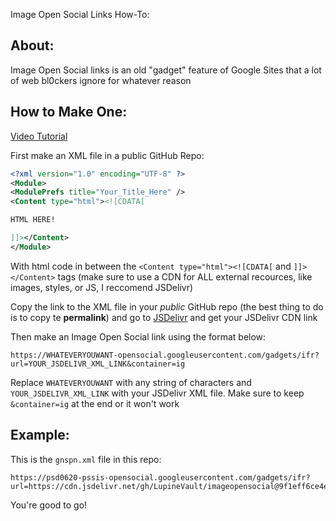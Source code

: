 Image Open Social Links How-To:

## About:
Image Open Social links is an old "gadget" feature of Google Sites that a lot  of web bl0ckers ignore for whatever reason


## How to Make One:

[Video Tutorial](https://youtu.be/52dn2tt5Lhg)

First make an XML file in a public GitHub Repo:
```xml
<?xml version="1.0" encoding="UTF-8" ?>
<Module>
<ModulePrefs title="Your_Title_Here" />
<Content type="html"><![CDATA[

HTML HERE!

]]></Content>
</Module>
```

With html code in between the `<Content type="html"><![CDATA[` and `]]></Content>` tags (make sure to use a CDN for ALL external recources, like images, styles, or JS, I reccomend JSDelivr)

Copy the link to the XML file in your *public* GitHub repo (the best thing to do is to copy te __permalink__) and go to [JSDelivr](https://www.jsdelivr.com/github) and get your JSDelivr CDN link

Then make an Image Open Social link using the format below:

`https://WHATEVERYOUWANT-opensocial.googleusercontent.com/gadgets/ifr?url=YOUR_JSDELIVR_XML_LINK&container=ig`

Replace `WHATEVERYOUWANT` with any string of characters and `YOUR_JSDELIVR_XML_LINK` with your JSDelivr XML file. Make sure to keep `&container=ig` at the end or it won't work

## Example:
This is the `gnspn.xml` file in this repo:
```url
https://psd0620-pssis-opensocial.googleusercontent.com/gadgets/ifr?url=https://cdn.jsdelivr.net/gh/LupineVault/imageopensocial@9f1eff6ce4e7a418ad4783259673b2e9b71aca19/gnspn.xml&container=ig
```

You're good to go!
